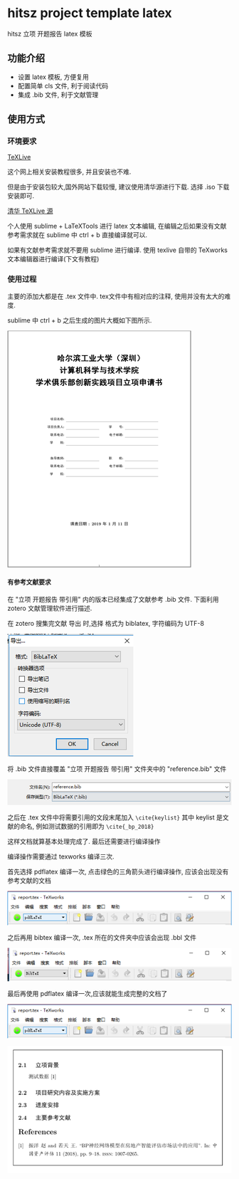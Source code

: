 # hitsz project template latex
hitsz 立项 开题报告 latex 模板

## 功能介绍
- 设置 latex 模板, 方便复用
- 配置简单 cls 文件, 利于阅读代码
- 集成 .bib 文件, 利于文献管理

## 使用方式
### 环境要求
[TeXLive](https://www.tug.org/texlive/) 

这个网上相关安装教程很多, 并且安装也不难.

但是由于安装包较大,国外网站下载较慢, 建议使用清华源进行下载. 选择 .iso 下载安装即可. 

[清华 TeXLive 源](https://mirrors.tuna.tsinghua.edu.cn/CTAN/systems/texlive/Images/)

个人使用 sublime + LaTeXTools 进行 latex 文本编辑, 在编辑之后如果没有文献参考需求就在 sublime 中 ctrl + b 直接编译就可以.

如果有文献参考需求就不要用 sublime 进行编译. 使用 texlive 自带的 TeXworks 文本编辑器进行编译(下文有教程)


### 使用过程
主要的添加大都是在 .tex 文件中. tex文件中有相对应的注释, 使用并没有太大的难度.

sublime 中 ctrl + b 之后生成的图片大概如下图所示.

![success_flag](https://github.com/geniusjoe/hitsz-project-template-latex/blob/master/pics/front%20page.png)

#### 有参考文献要求

在 "立项 开题报告 带引用" 内的版本已经集成了文献参考 .bib 文件. 下面利用 zotero 文献管理软件进行描述.

在 zotero 搜集完文献 导出 时,选择 格式为 biblatex, 字符编码为 UTF-8

![success_flag](https://github.com/geniusjoe/hitsz-project-template-latex/blob/master/pics/zotero.png)

将 .bib 文件直接覆盖  "立项 开题报告 带引用"  文件夹中的 "reference.bib" 文件

![success_flag](https://github.com/geniusjoe/hitsz-project-template-latex/blob/master/pics/overwrite.png)

之后在 .tex 文件中将需要引用的文段末尾加入
`\cite{keylist}` 
其中 keylist 是文献的命名, 例如测试数据的引用即为
`\cite{_bp_2018}` 

这样文档就算基本处理完成了. 最后还需要进行编译操作

编译操作需要通过 texworks 编译三次.

首先选择 pdflatex 编译一次, 点击绿色的三角箭头进行编译操作, 应该会出现没有参考文献的文档

![success_flag](https://github.com/geniusjoe/hitsz-project-template-latex/blob/master/pics/pdflatex_1.png)

之后再用 bibtex 编译一次, .tex 所在的文件夹中应该会出现 .bbl 文件

![success_flag](https://github.com/geniusjoe/hitsz-project-template-latex/blob/master/pics/bibtex.png)

最后再使用 pdflatex 编译一次,应该就能生成完整的文档了

![success_flag](https://github.com/geniusjoe/hitsz-project-template-latex/blob/master/pics/pdflatex_1.png)

![success_flag](https://github.com/geniusjoe/hitsz-project-template-latex/blob/master/pics/success.png)


